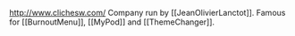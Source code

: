 http://www.clichesw.com/
Company run by [[JeanOlivierLanctot]]. Famous for [[BurnoutMenu]], [[MyPod]] and [[ThemeChanger]].
